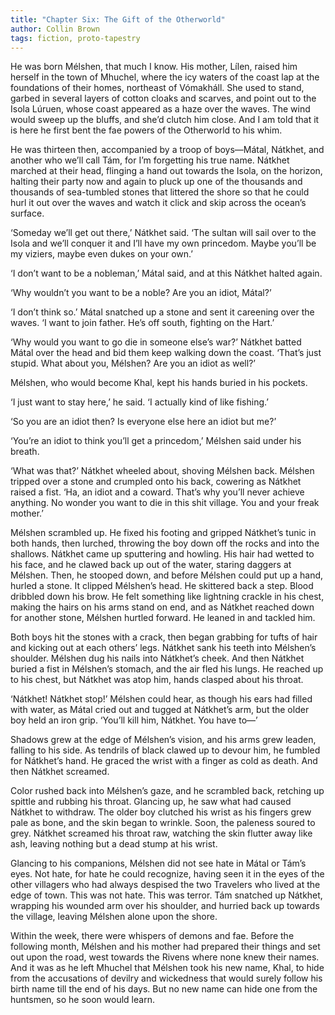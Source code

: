 ```yaml
---
title: "Chapter Six: The Gift of the Otherworld"
author: Collin Brown
tags: fiction, proto-tapestry
---
```


He was born Mélshen, that much I know. His mother, Lílen, raised him herself in the town of Mhuchel, where the icy waters of the coast lap at the foundations of their homes, northeast of Vómakháll. She used to stand, garbed in several layers of cotton cloaks and scarves, and point out to the Isola Lúruen, whose coast appeared as a haze over the waves. The wind would sweep up the bluffs, and she’d clutch him close. And I am told that it is here he first bent the fae powers of the Otherworld to his whim.

He was thirteen then, accompanied by a troop of boys—Mátal, Nátkhet, and another who we’ll call Tám, for I’m forgetting his true name. Nátkhet marched at their head, flinging a hand out towards the Isola, on the horizon, halting their party now and again to pluck up one of the thousands and thousands of sea-tumbled stones that littered the shore so that he could hurl it out over the waves and watch it click and skip across the ocean’s surface.

‘Someday we’ll get out there,’ Nátkhet said. ‘The sultan will sail over to the Isola and we’ll conquer it and I’ll have my own princedom. Maybe you’ll be my viziers, maybe even dukes on your own.’

‘I don’t want to be a nobleman,’ Mátal said, and at this Nátkhet halted again.

‘Why wouldn’t you want to be a noble? Are you an idiot, Mátal?’

‘I don’t think so.’ Mátal snatched up a stone and sent it careening over the waves. ‘I want to join father. He’s off south, fighting on the Hart.’

‘Why would you want to go die in someone else’s war?’ Nátkhet batted Mátal over the head and bid them keep walking down the coast. ‘That’s just stupid. What about you, Mélshen? Are you an idiot as well?’

Mélshen, who would become Khal, kept his hands buried in his pockets.

‘I just want to stay here,’ he said. ‘I actually kind of like fishing.’

‘So you are an idiot then? Is everyone else here an idiot but me?’

‘You’re an idiot to think you’ll get a princedom,’ Mélshen said under his breath.

‘What was that?’ Nátkhet wheeled about, shoving Mélshen back. Mélshen tripped over a stone and crumpled onto his back, cowering as Nátkhet raised a fist. ‘Ha, an idiot and a coward. That’s why you’ll never achieve anything. No wonder you want to die in this shit village. You and your freak mother.’

Mélshen scrambled up. He fixed his footing and gripped Nátkhet’s tunic in both hands, then lurched, throwing the boy down off the rocks and into the shallows. Nátkhet came up sputtering and howling. His hair had wetted to his face, and he clawed back up out of the water, staring daggers at Mélshen. Then, he stooped down, and before Mélshen could put up a hand, hurled a stone. It clipped Mélshen’s head. He skittered back a step. Blood dribbled down his brow. He felt something like lightning crackle in his chest, making the hairs on his arms stand on end, and as Nátkhet reached down for another stone, Mélshen hurtled forward. He leaned in and tackled him.

Both boys hit the stones with a crack, then began grabbing for tufts of hair and kicking out at each others’ legs. Nátkhet sank his teeth into Mélshen’s shoulder. Mélshen dug his nails into Nátkhet’s cheek. And then Nátkhet buried a fist in Mélshen’s stomach, and the air fled his lungs. He reached up to his chest, but Nátkhet was atop him, hands clasped about his throat.

‘Nátkhet! Nátkhet stop!’ Mélshen could hear, as though his ears had filled with water, as Mátal cried out and tugged at Nátkhet’s arm, but the older boy held an iron grip. ‘You’ll kill him, Nátkhet. You have to—’

Shadows grew at the edge of Mélshen’s vision, and his arms grew leaden, falling to his side. As tendrils of black clawed up to devour him, he fumbled for Nátkhet’s hand. He graced the wrist with a finger as cold as death. And then Nátkhet screamed.

Color rushed back into Mélshen’s gaze, and he scrambled back, retching up spittle and rubbing his throat. Glancing up, he saw what had caused Nátkhet to withdraw. The older boy clutched his wrist as his fingers grew pale as bone, and the skin began to wrinkle. Soon, the paleness soured to grey. Nátkhet screamed his throat raw, watching the skin flutter away like ash, leaving nothing but a dead stump at his wrist.

Glancing to his companions, Mélshen did not see hate in Mátal or Tám’s eyes. Not hate, for hate he could recognize, having seen it in the eyes of the other villagers who had always despised the two Travelers who lived at the edge of town. This was not hate. This was terror. Tám snatched up Nátkhet, wrapping his wounded arm over his shoulder, and hurried back up towards the village, leaving Mélshen alone upon the shore.

Within the week, there were whispers of demons and fae. Before the following month, Mélshen and his mother had prepared their things and set out upon the road, west towards the Rivens where none knew their names. And it was as he left Mhuchel that Mélshen took his new name, Khal, to hide from the accusations of devilry and wickedness that would surely follow his birth name till the end of his days. But no new name can hide one from the huntsmen, so he soon would learn.
